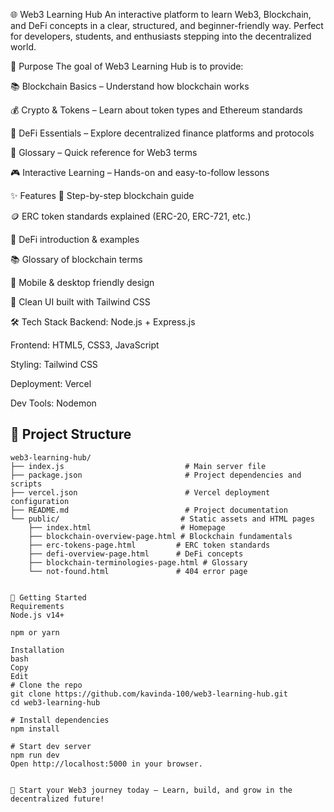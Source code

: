 🌐 Web3 Learning Hub
An interactive platform to learn Web3, Blockchain, and DeFi concepts in a clear, structured, and beginner-friendly way. Perfect for developers, students, and enthusiasts stepping into the decentralized world.

🎯 Purpose
The goal of Web3 Learning Hub is to provide:

📚 Blockchain Basics – Understand how blockchain works

💰 Crypto & Tokens – Learn about token types and Ethereum standards

🏦 DeFi Essentials – Explore decentralized finance platforms and protocols

📖 Glossary – Quick reference for Web3 terms

🎮 Interactive Learning – Hands-on and easy-to-follow lessons

✨ Features
📖 Step-by-step blockchain guide

🪙 ERC token standards explained (ERC-20, ERC-721, etc.)

🏦 DeFi introduction & examples

📚 Glossary of blockchain terms

📱 Mobile & desktop friendly design

🎨 Clean UI built with Tailwind CSS

🛠️ Tech Stack
Backend: Node.js + Express.js

Frontend: HTML5, CSS3, JavaScript

Styling: Tailwind CSS

Deployment: Vercel

Dev Tools: Nodemon

## 📁 Project Structure

```
web3-learning-hub/
├── index.js                           # Main server file
├── package.json                       # Project dependencies and scripts
├── vercel.json                        # Vercel deployment configuration
├── README.md                          # Project documentation
└── public/                           # Static assets and HTML pages
    ├── index.html                    # Homepage
    ├── blockchain-overview-page.html # Blockchain fundamentals
    ├── erc-tokens-page.html         # ERC token standards
    ├── defi-overview-page.html      # DeFi concepts
    ├── blockchain-terminologies-page.html # Glossary
    └── not-found.html               # 404 error page


🚀 Getting Started
Requirements
Node.js v14+

npm or yarn

Installation
bash
Copy
Edit
# Clone the repo
git clone https://github.com/kavinda-100/web3-learning-hub.git
cd web3-learning-hub

# Install dependencies
npm install

# Start dev server
npm run dev
Open http://localhost:5000 in your browser.


🚀 Start your Web3 journey today – Learn, build, and grow in the decentralized future!

